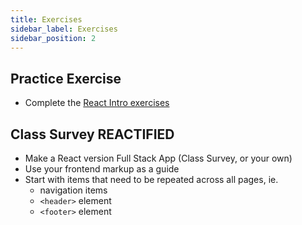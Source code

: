 ```yaml
---
title: Exercises
sidebar_label: Exercises
sidebar_position: 2
---
```


<!-- markdownlint-disable no-inline-html no-trailing-punctuation -->

## Practice Exercise

- Complete the [React Intro exercises](/docs/exercises/react-intro)

## Class Survey REACTIFIED

- Make a React version Full Stack App (Class Survey, or your own)
- Use your frontend markup as a guide
- Start with items that need to be repeated across all pages, ie.
  - navigation items
  - `<header>` element
  - `<footer>` element
